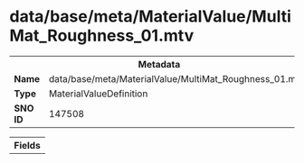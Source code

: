 <h1>data/base/meta/MaterialValue/MultiMat_Roughness_01.mtv</h1><table><tr><th colspan="100%">Metadata</th></tr><tr><td><b>Name</b></td><td>data/base/meta/MaterialValue/MultiMat_Roughness_01.mtv</td></tr><tr><td><b>Type</b></td><td>MaterialValueDefinition</td></tr><tr><td><b>SNO ID</b></td><td>147508</td></tr></table>

<table><tr><th colspan="100%">Fields</th></tr></table>

